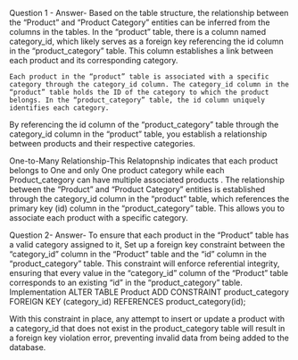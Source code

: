 Question 1 -
Answer-  Based on the  table structure, the relationship between the “Product” and “Product Category” entities can be inferred from the columns in the tables.
        In the “product” table, there is  a column named category_id, which likely serves as a foreign key referencing the id column in the “product_category” table. This column establishes a link between each 
       product and its corresponding category.
       
    Each product in the “product” table is associated with a specific category through the category_id column. The category_id column in the “product” table holds the ID of the category to which the product belongs. In the “product_category” table, the id column uniquely identifies each category.
    
By referencing the id column of the “product_category” table through the category_id column in the “product” table, you establish a relationship between products and their respective categories.

 One-to-Many Relationship-This Relatopnship indicates that each product belongs to One and only One product category while each Product_category can have multiple associated products .
  The relationship between the “Product” and “Product Category” entities is established through the category_id column in the “product” table, which references the primary key (id) column in the “product_category” table. This allows you to associate each product with a specific category.


 Question 2-
 Answer- To ensure that each product in the “Product” table has a valid category assigned to it, Set up a foreign key constraint between the “category_id” column in the “Product” table and the “id” column in the “product_category” table. This constraint will enforce referential integrity, ensuring that every value in the “category_id” column of the “Product” table corresponds to an existing “id” in the “product_category” table.
Implementation
ALTER TABLE Product
ADD CONSTRAINT product_category
FOREIGN KEY (category_id)
REFERENCES product_category(id);

With this constraint in place, any attempt to insert or update a product with a category_id that does not exist in the product_category table will result in a foreign key violation error,
preventing invalid data from being added to the database.
